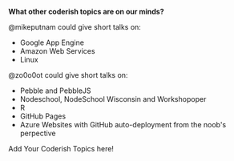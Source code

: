 **What other coderish topics are on our minds?**

@mikeputnam could give short talks on:
+ Google App Engine
+ Amazon Web Services
+ Linux

@zo0o0ot could give short talks on:
+ Pebble and PebbleJS
+ Nodeschool, NodeSchool Wisconsin and Workshopoper
+ R
+ GitHub Pages
+ Azure Websites with GitHub auto-deployment from the noob's perpective

Add Your Coderish Topics here!
